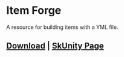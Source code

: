# Item Forge
A resource for building items with a YML file.

## [Download](https://chris1111.github.io/DownGit/#/home?url=https://github.com/erenkarakal/SkriptHarbor/blob/main/resources/ItemForge/item-forge.sk) | [SkUnity Page](https://forums.skunity.com/resources/itemforge.1702/)
